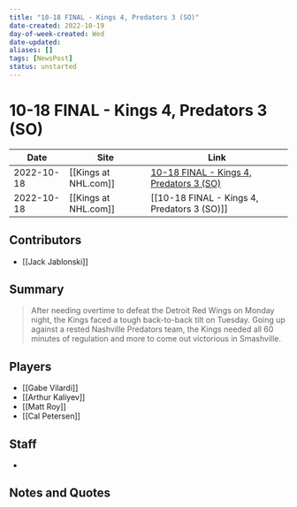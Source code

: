 ```yaml
---
title: "10-18 FINAL - Kings 4, Predators 3 (SO)"
date-created: 2022-10-19
day-of-week-created: Wed
date-updated: 
aliases: []
tags: [NewsPost]
status: unstarted
---
```


# 10-18 FINAL - Kings 4, Predators 3 (SO)

| Date       | Site                 | Link                                                                                                                      |
| ---------- | -------------------- | ------------------------------------------------------------------------------------------------------------------------- |
| 2022-10-18 | [[Kings at NHL.com]] | [10-18 FINAL - Kings 4, Predators 3 (SO)](https://www.nhl.com/kings/news/1018-final---kings-4-predators-3-so/c-336559594) |
| 2022-10-18 | [[Kings at NHL.com]] | [[10-18 FINAL - Kings 4, Predators 3 (SO)]]                                                                               |

## Contributors
- [[Jack Jablonski]]


## Summary
> After needing overtime to defeat the Detroit Red Wings on Monday night, the Kings faced a tough back-to-back tilt on Tuesday. Going up against a rested Nashville Predators team, the Kings needed all 60 minutes of regulation and more to come out victorious in Smashville. 


## Players
- [[Gabe Vilardi]]
- [[Arthur Kaliyev]]
- [[Matt Roy]]
- [[Cal Petersen]]


## Staff
- 


## Notes and Quotes
> 

